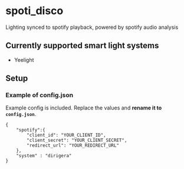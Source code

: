 # spoti_disco
Lighting synced to spotify playback, powered by spotify audio analysis

## Currently supported smart light systems
- Yeelight

## Setup
### Example of config.json
Example config is included. Replace the values and **rename it to `config.json`**.
```
{
    "spotify":{
        "client_id": "YOUR_CLIENT_ID",
        "client_secret": "YOUR_CLIENT_SECRET",
        "redirect_url": "YOUR_REDIRECT_URL"
    },
    "system" : "dirigera"
}
```